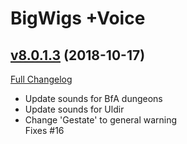 # BigWigs +Voice

## [v8.0.1.3](https://github.com/BigWigsMods/BigWigs_Voice/tree/v8.0.1.3) (2018-10-17)
[Full Changelog](https://github.com/BigWigsMods/BigWigs_Voice/compare/v8.0.1.2...v8.0.1.3)

- Update sounds for BfA dungeons  
- Update sounds for Uldir  
- Change 'Gestate' to general warning  
    Fixes #16  
